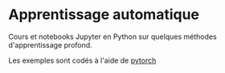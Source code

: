 # Apprentissage automatique

Cours et notebooks Jupyter en Python sur quelques méthodes d'apprentissage profond.

Les exemples sont codés à l'aide de [pytorch](https://pytorch.org/)
